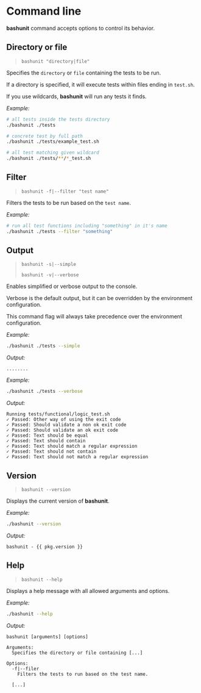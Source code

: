 # Command line

**bashunit** command accepts options to control its behavior.

## Directory or file

> `bashunit "directory|file"`

Specifies the `directory` or `file` containing the tests to be run.

If a directory is specified, it will execute tests within files ending in `test.sh`.

If you use wildcards, **bashunit** will run any tests it finds.

*Example:*
```bash
# all tests inside the tests directory
./bashunit ./tests

# concrete test by full path
./bashunit ./tests/example_test.sh

# all test matching given wildcard
./bashunit ./tests/**/*_test.sh
```

## Filter

> `bashunit -f|--filter "test name"`

Filters the tests to be run based on the `test name`.

*Example:*
```bash
# run all test functions including "something" in it's name
./bashunit ./tests --filter "something"
```

## Output

> `bashunit -s|--simple`
>
> `bashunit -v|--verbose`

Enables simplified or verbose output to the console.

Verbose is the default output, but it can be overridden by the environment configuration.

This command flag will always take precedence over the environment configuration.

*Example:*
```bash
./bashunit ./tests --simple
```

*Output:*
```text
........
```

*Example:*
```bash
./bashunit ./tests --verbose
```

*Output:*
```text
Running tests/functional/logic_test.sh
✓ Passed: Other way of using the exit code
✓ Passed: Should validate a non ok exit code
✓ Passed: Should validate an ok exit code
✓ Passed: Text should be equal
✓ Passed: Text should contain
✓ Passed: Text should match a regular expression
✓ Passed: Text should not contain
✓ Passed: Text should not match a regular expression
```

## Version

> `bashunit --version`

Displays the current version of **bashunit**.

*Example:*
```bash
./bashunit --version
```

*Output:*
```text-vue
bashunit - {{ pkg.version }}
```


## Help

> `bashunit --help`

Displays a help message with all allowed arguments and options.

*Example:*
```bash
./bashunit --help
```

*Output:*
```text-vue
bashunit [arguments] [options]

Arguments:
  Specifies the directory or file containing [...]

Options:
  -f|--filer
    Filters the tests to run based on the test name.

  [...]
```

<script setup>
import pkg from '../package.json'
</script>
